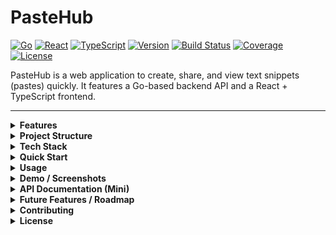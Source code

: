 # PasteHub

[![Go](https://img.shields.io/badge/Backend-Go-blue?logo=go)](https://golang.org/)
[![React](https://img.shields.io/badge/Frontend-React-blue?logo=react)](https://reactjs.org/)
[![TypeScript](https://img.shields.io/badge/TypeScript-blue?logo=typescript)](https://www.typescriptlang.org/)
[![Version](https://img.shields.io/badge/version-1.0.0-blue)](https://github.com/yourusername/pastehub)
[![Build Status](https://img.shields.io/badge/build-passing-brightgreen)](https://github.com/yourusername/pastehub/actions)
[![Coverage](https://img.shields.io/badge/coverage-100%25-brightgreen)](https://github.com/yourusername/pastehub)
[![License](https://img.shields.io/badge/License-MIT-green)](LICENSE)

PasteHub is a web application to create, share, and view text snippets (pastes) quickly. It features a Go-based backend API and a React + TypeScript frontend.

---

<!-- markdownlint-disable MD033 -->
<details>
<summary><strong>Features</strong></summary>

- Create and share pastes instantly  
- Optional expiration for pastes  
- Responsive and clean UI

</details>

<details>
<summary><strong>Project Structure</strong></summary>

```text
PasteHub/
├── pastehub-api/      # Backend API (Go)
├── pastehub-web/      # Frontend Web App (React + TS)
└── README.md
```

</details>

<details>
<summary><strong>Tech Stack</strong></summary>

- **Backend:** Go, Gin, GORM, MySQL  
- **Frontend:** React, TypeScript, TailwindCSS  

</details>

<details>
<summary><strong>Quick Start</strong></summary>

## Backend

```bash
cd pastehub-api
go mod tidy
# Set environment variables in .env
go run main.go
```

More [INFO](pastehub-api/README.md).

## Frontend

```bash
cd pastehub-web
npm install
# Set API URL in .env (e.g., VITE_API_URL=http://localhost:8080)
npm run dev
```

More [INFO](pastehub-web/README.md).
</details>

<details>
<summary><strong>Usage</strong></summary>

1. Open your browser at the frontend URL (default: `http://localhost:5173`)  
2. Create a new paste  
3. Share the generated link with anyone

</details>

<details>
<summary><strong>Demo / Screenshots</strong></summary>

### Create Paste

![Create Paste](images/create-paste.png)

### View Paste

![View Paste](images/view-paste.png)

### View Paste List

![View Paste](images/view-paste-list.png)

### View Profile

![View Paste](images/view-profile.png)

### Edit Paste

![View Paste](images/edit-paste.png)

</details>

<details>
<summary><strong>API Documentation (Mini)</strong></summary>

### Base URL

```text
http://localhost:8080/api
```

### Endpointsы

| Method | Endpoint          | Description           | Auth |
| ------ | ----------------- | --------------------- | ---- |
| POST   | /register         | Register a new user   | No   |
| POST   | /login            | Login & get JWT token | No   |
| GET    | /user             | Get current user info | Yes  |
| GET    | /user/\:id        | Get user by ID        | No   |
| GET    | /user/\:id/pastes | Get pastes by user    | No   |
| POST   | /paste      | Create a new paste          | Yes  |
| GET    | /paste/\:id | Get a paste by ID           | No   |
| PUT    | /paste/\:id | Update a paste              | Yes  |
| DELETE | /paste/\:id | Delete a paste              | Yes  |
| GET    | /pastes     | List all pastes (paginated) | No   |

### **Example: Create a Paste**

```bash
POST /paste
Content-Type: application/json
Authorization: Bearer YOUR_AUTH_KEY_HERE

{
  "title": "My Paste",
  "content": "Hello, world!"
}

```

More [INFO](pastehub-api/README.md).
</details>

<details>
<summary><strong>Future Features / Roadmap</strong></summary>

- User authentication & profiles  
- Private / password-protected pastes  
- Syntax highlighting for more languages  
- Paste search functionality  
- Dark mode for the frontend  
- Rate limiting and spam protection

</details>

<details>
<summary><strong>Contributing</strong></summary>

1. Fork the repo  
2. Create a new branch (`git checkout -b feature/YourFeature`)  
3. Commit your changes (`git commit -m 'Add feature'`)  
4. Push and open a Pull Request

</details>

<details>
<summary><strong>License</strong></summary>

MIT License. See [LICENSE](LICENSE).

</details>
